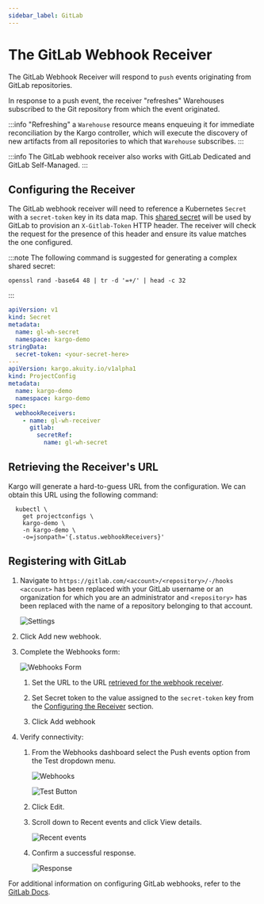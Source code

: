 ```yaml
---
sidebar_label: GitLab
---
```


# The GitLab Webhook Receiver

The GitLab Webhook Receiver will respond to `push` events originating from
GitLab repositories.

In response to a push event, the receiver "refreshes" Warehouses subscribed to
the Git repository from which the event originated.

:::info
"Refreshing" a `Warehouse` resource means enqueuing it for immediate
reconciliation by the Kargo controller, which will execute the discovery of
new artifacts from all repositories to which that `Warehouse` subscribes.
:::

:::info
The GitLab webhook receiver also works with GitLab Dedicated and GitLab
Self-Managed.
:::

## Configuring the Receiver

The GitLab webhook receiver will need to reference a Kubernetes `Secret` with a
`secret-token` key in its data map. This
[shared secret](https://en.wikipedia.org/wiki/Shared_secret) will be used by
GitLab to provision an `X-Gitlab-Token` HTTP header. The receiver will check
the request for the presence of this header and ensure its value matches
the one configured.

:::note
The following command is suggested for generating a complex shared secret:

```shell
openssl rand -base64 48 | tr -d '=+/' | head -c 32
```
:::

```yaml
apiVersion: v1
kind: Secret
metadata:
  name: gl-wh-secret
  namespace: kargo-demo
stringData:
  secret-token: <your-secret-here>
---
apiVersion: kargo.akuity.io/v1alpha1
kind: ProjectConfig
metadata:
  name: kargo-demo
  namespace: kargo-demo
spec:
  webhookReceivers: 
    - name: gl-wh-receiver
      gitlab:
        secretRef:
          name: gl-wh-secret
```

## Retrieving the Receiver's URL

Kargo will generate a hard-to-guess URL from the configuration. We can obtain 
this URL using the following command:

```shell
  kubectl \
    get projectconfigs \
    kargo-demo \
    -n kargo-demo \
    -o=jsonpath='{.status.webhookReceivers}'
```

## Registering with GitLab

1. Navigate to `https://gitlab.com/<account>/<repository>/-/hooks`
   `<account>` has been replaced with your GitLab username or an organization
   for which you are an administrator and `<repository>` has been replaced with
   the name of a repository belonging to that account.

    ![Settings](./img/settings.png "Settings")

1. Click <Hlt>Add new webhook</Hlt>.

1. Complete the <Hlt>Webhooks</Hlt> form:

    ![Webhooks Form](./img/add-webhook-form.png " Webhooks Form")

    1. Set the <Hlt>URL</Hlt> to the URL
        [retrieved for the webhook receiver](#retrieving-the-receivers-url).

    1. Set <Hlt>Secret token</Hlt> to the value assigned to the `secret-token`
       key from the [Configuring the Receiver](#configuring-the-receiver)
       section.

    1. Click <Hlt>Add webhook</Hlt>

1. Verify connectivity:

    1. From the <Hlt>Webhooks</Hlt> dashboard select the <Hlt>Push events</Hlt>
       option from the <Hlt>Test</Hlt> dropdown menu.

        ![Webhooks](./img/webhooks.png "Webhooks")

        ![Test Button](./img/test-button.png "Test Button")

    1. Click <Hlt>Edit</Hlt>.

    1. Scroll down to <Hlt>Recent events</Hlt> and click <Hlt>View details</Hlt>.

        ![Recent events](./img/recent-events.png "Recent events")

    1. Confirm a successful response.

        ![Response](./img/response.png "Response")

For additional information on configuring GitLab webhooks, refer to the
[GitLab Docs](https://docs.gitlab.com/user/project/integrations/webhooks/).
